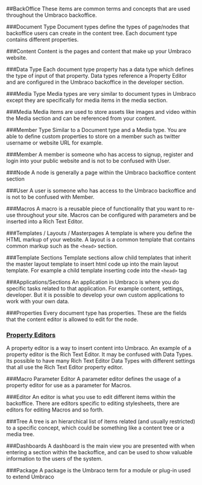 ##BackOffice
These items are common terms and concepts that are used throughout the Umbraco backoffice.

###Document Type
Document types define the types of page/nodes that backoffice users can create in the content tree. Each document type contains different properties.

###Content
Content is the pages and content that make up your Umbraco website.

###Data Type
Each document type property has a data type which defines the type of input of that property. Data types reference a Property Editor and are configured in the Umbraco backoffice in the developer section.

###Media Type
Media types are very similar to document types in Umbraco except they are specifically for media items in the media section.

###Media
Media items are used to store assets like images and video within the Media section and can be referenced from your content.

###Member Type
Similar to a Document type and a Media type. You are able to define custom properties to store on a member such as twitter username or website URL for example.

###Member
A member is someone who has access to signup, register and login into your public website and is not to be confused with User.

###Node
A node is generally a page within the Umbraco backoffice content section

###User
A user is someone who has access to the Umbraco backoffice and is not to be confused with Member.

###Macros
A macro is a reusable piece of functionality that you want to re-use throughout your site. Macros can be configured with parameters and be inserted into a Rich Text Editor.

###Templates / Layouts / Masterpages
A template is where you define the HTML markup of your website. A layout is a common template that contains common markup such as the `<head>` section.

###Template Sections
Template sections allow child templates that inherit the master layout template to insert html code up into the main layout template. For example a child template inserting code into the `<head>` tag

###Applications/Sections
An application in Umbraco is where you do specific tasks related to that application. For example content, settings, developer. But it is possible to develop your own custom applications to work with your own data.

###Properties
Every document type has properties. These are the fields that the content editor is allowed to edit for the node.

### [Property Editors](Property-Editors/index.md)
A property editor is a way to insert content into Umbraco. An example of a property editor is the Rich Text Editor. It may be confused with Data Types. Its possible to have many Rich Text Editor Data Types with different settings that all use the Rich Text Editor property editor.

###Macro Parameter Editor
A parameter editor defines the usage of a property editor for use as a parameter for Macros.

###Editor
An editor is what you use to edit different items within the backoffice. There are editors specific to editing stylesheets, there are editors for editing Macros and so forth.

###Tree
A tree is an hierarchical list of items related (and usually restricted) to a specific concept, which could be something like a content tree or a media tree.

###Dashboards
A dashboard is the main view you are presented with when entering a section within the backoffice, and can be used to show valuable information to the users of the system.

###Package
A package is the Umbraco term for a module or plug-in used to extend Umbraco
